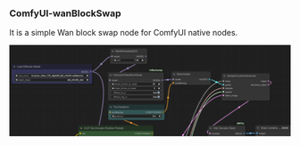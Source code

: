### ComfyUI-wanBlockSwap
It is a simple Wan block swap node for ComfyUI native nodes.

![image](./samples/usage.png)